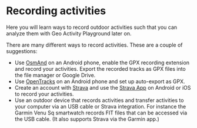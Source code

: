 # Recording activities

Here you will learn ways to record outdoor activities such that you can analyze them with Geo Activity Playground later on.

There are many different ways to record activities. These are a couple of suggestions:

- Use [OsmAnd](https://play.google.com/store/apps/details?id=net.osmand) on an Android phone, enable the GPX recording extension and record your activities. Export the recorded tracks as GPX files into the file manager or Google Drive.
- Use [OpenTracks](https://f-droid.org/de/packages/de.dennisguse.opentracks/) on an Android phone and set up auto-export as GPX.
- Create an account with [Strava](https://www.strava.com/) and use the [Strava App](https://play.google.com/store/apps/details?id=com.strava) on Android or iOS to record your activities.
- Use an outdoor device that records activities and transfer activities to your computer via an USB cable or Strava integration. For instance the Garmin Venu Sq smartwatch records FIT files that can be accessed via the USB cable. (It also supports Strava via the Garmin app.)
